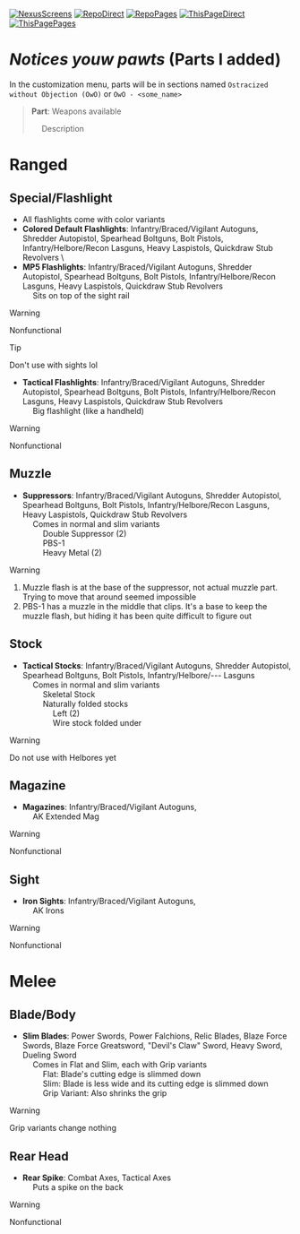 [![NexusScreens](https://img.shields.io/badge/Screenshots_on_Nexus_Mods-gray?logo=nexusmods)](https://www.nexusmods.com/warhammer40kdarktide/mods/429?tab=images "Mod page hosted on Nexus Mods")
[![RepoDirect](https://img.shields.io/badge/Repository-86d37a?logo=refinedgithub&logoColor=86d37a&labelColor=gray&color=e8d4b6)](https://github.com/Backup158/DarktideWeaponCustomizationOwO "OwO Repository README")
[![RepoPages](https://img.shields.io/badge/Repository_Introduction_(Pages)-e8d4b6?logo=github&logoColor=e18bbc&labelColor=gray&color=e8d4b6)](/DarktideWeaponCustomizationOwO/ "OwO Repository README on GitHub Pages")
[![ThisPageDirect](https://img.shields.io/badge/This_Page_(Direct)-e8d4b6?logo=github&logoColor=86d37a&labelColor=gray&color=e8d4b6)](https://github.com/Backup158/DarktideWeaponCustomizationOwO/blob/main/docs/parts_added_reborn.md "Parts added page when displayed directly on the repository.")
[![ThisPagePages](https://img.shields.io/badge/This_Page_(Pages)-e8d4b6?logo=github&logoColor=e18bbc&labelColor=gray&color=e8d4b6)](https://backup158.github.io/DarktideWeaponCustomizationOwO/parts_added_reborn.html "Parts added page when displayed on GitHub Pages")

# ***Notices youw pawts*** (Parts I added)
In the customization menu, parts will be in sections named `Ostracized without Objection (OwO)` or `OwO - <some_name>`

> **Part**: Weapons available
> 
> &emsp; Description

# Ranged
## Special/Flashlight
- All flashlights come with color variants
- **Colored Default Flashlights**: Infantry/Braced/Vigilant Autoguns, Shredder Autopistol, Spearhead Boltguns, Bolt Pistols, Infantry/Helbore/Recon Lasguns, Heavy Laspistols, Quickdraw Stub Revolvers  \
- **MP5 Flashlights**: Infantry/Braced/Vigilant Autoguns, Shredder Autopistol, Spearhead Boltguns, Bolt Pistols, Infantry/Helbore/Recon Lasguns, Heavy Laspistols, Quickdraw Stub Revolvers  \
&emsp; Sits on top of the sight rail
> [!WARNING]
> 
> Nonfunctional

> [!TIP]
> 
> Don't use with sights lol
- **Tactical Flashlights**: Infantry/Braced/Vigilant Autoguns, Shredder Autopistol, Spearhead Boltguns, Bolt Pistols, Infantry/Helbore/Recon Lasguns, Heavy Laspistols, Quickdraw Stub Revolvers  \
&emsp; Big flashlight (like a handheld)
> [!WARNING]
> 
> Nonfunctional

## Muzzle
- **Suppressors**: Infantry/Braced/Vigilant Autoguns, Shredder Autopistol, Spearhead Boltguns, Bolt Pistols, Infantry/Helbore/Recon Lasguns, Heavy Laspistols, Quickdraw Stub Revolvers  \
&emsp; Comes in normal and slim variants  \
&emsp; &emsp; Double Suppressor (2)  \
&emsp; &emsp; PBS-1  \
&emsp; &emsp; Heavy Metal (2)
> [!WARNING]
> 
> 1. Muzzle flash is at the base of the suppressor, not actual muzzle part. Trying to move that around seemed impossible
> 2. PBS-1 has a muzzle in the middle that clips. It's a base to keep the muzzle flash, but hiding it has been quite difficult to figure out

## Stock
- **Tactical Stocks**: Infantry/Braced/Vigilant Autoguns, Shredder Autopistol, Spearhead Boltguns, Bolt Pistols, Infantry/Helbore/--- Lasguns  \
&emsp; Comes in normal and slim variants  \
&emsp; &emsp; Skeletal Stock  \
&emsp; &emsp; Naturally folded stocks  \
&emsp; &emsp; &emsp; Left (2)  \
&emsp; &emsp; &emsp; Wire stock folded under
> [!WARNING]
> 
> Do not use with Helbores yet

## Magazine
- **Magazines**: Infantry/Braced/Vigilant Autoguns,  \
&emsp; AK Extended Mag
> [!WARNING]
> 
> Nonfunctional

## Sight
- **Iron Sights**: Infantry/Braced/Vigilant Autoguns,  \
&emsp; AK Irons
> [!WARNING]
> 
> Nonfunctional

# Melee
## Blade/Body
- **Slim Blades**: Power Swords, Power Falchions, Relic Blades, Blaze Force Swords, Blaze Force Greatsword, "Devil's Claw" Sword, Heavy Sword, Dueling Sword  \
&emsp; Comes in Flat and Slim, each with Grip variants  \
&emsp; &emsp; Flat: Blade's cutting edge is slimmed down  \
&emsp; &emsp; Slim: Blade is less wide and its cutting edge is slimmed down  \
&emsp; &emsp; Grip Variant: Also shrinks the grip
> [!WARNING]
> 
> Grip variants change nothing

## Rear Head
- **Rear Spike**: Combat Axes, Tactical Axes  \
&emsp; Puts a spike on the back
> [!WARNING]
> 
> Nonfunctional